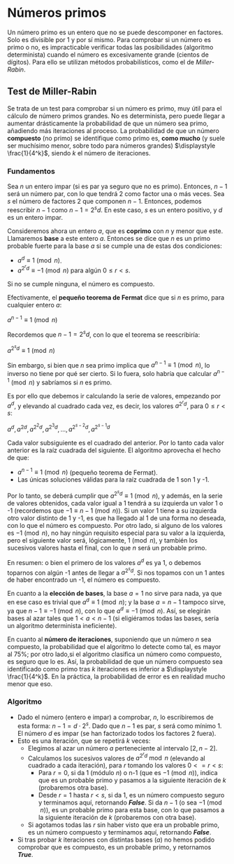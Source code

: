# Números primos

Un número primo es un entero que no se puede descomponer en factores. Solo es divisible por 1 y por sí mismo. Para comprobar si un número es primo o no, es impracticable verificar todas las posibilidades (algoritmo determinista) cuando el número es excesivamente grande (cientos de dígitos). Para ello se utilizan métodos probabilísticos, como el de *Miller-Rabin*.

## Test de Miller-Rabin

Se trata de un test para comprobar si un número es primo, muy útil para el cálculo de número primos grandes. No es determinista, pero puede llegar a aumentar drásticamente la probabilidad de que un número sea primo, añadiendo más iteraciones al proceso. La probabilidad de que un número **compuesto** (no primo) se identifique como primo es, **como mucho** (y suele ser muchísimo menor, sobre todo para números grandes) $\displaystyle \frac{1}{4^k}$, siendo $k$ el número de iteraciones.

### Fundamentos

Sea $n$ un entero impar (si es par ya seguro que no es primo). Entonces, $n-1$ será un número par, con lo que tendrá 2 como factor una o más veces. Sea $s$ el número de factores 2 que componen $n-1$. Entonces, podemos reescribir $n-1$ como $n-1=2^sd$. En este caso, $s$ es un entero positivo, y $d$ es un entero impar.

Consideremos ahora un entero $a$, que es **coprimo** con $n$ y menor que este. Llamaremos **base** a este entero $a$. Entonces se dice que $n$ es un primo probable fuerte para la base $a$ si se cumple una de estas dos condiciones:

- $a^d \equiv 1 \pmod n$.
- $a^{2^rd} \equiv -1 \pmod n$ para algún $0 \leq r < s$.

Si no se cumple ninguna, el número es compuesto.

Efectivamente, el **pequeño teorema de Fermat** dice que si $n$ es primo, para cualquier entero $a$:

$a^{n-1} \equiv 1 \pmod n$

Recordemos que $n-1=2^sd$, con lo que el teorema se reescribiría:

$a^{2^sd} \equiv 1 \pmod n$

Sin embargo, si bien que $n$ sea primo implica que $a^{n-1} \equiv 1 \pmod n$, lo inverso no tiene por qué ser cierto. Si lo fuera, solo habría que calcular $a^{n-1} \pmod n$ y sabríamos si $n$ es primo.

Es por ello que debemos ir calculando la serie de valores, empezando por $a^d$, y elevando al cuadrado cada vez, es decir, los valores $a^{2^rd}$, para $0 \leq r < s$:

$a^d, a^{2d}, a^{2^2d}, a^{2^3d}, ..., a^{2^{s-2}d}, a^{2^{s-1}d}$

Cada valor subsiguiente es el cuadrado del anterior. Por lo tanto cada valor anterior es la raíz cuadrada del siguiente. El algoritmo aprovecha el hecho de que:

- $a^{n-1} \equiv 1 \pmod n$ (pequeño teorema de Fermat).
- Las únicas soluciones válidas para la raíz cuadrada de 1 son 1 y -1.

Por lo tanto, se deberá cumplir que $a^{2^sd} \equiv 1 \pmod n$, y además, en la serie de valores obtenidos, cada valor igual a 1 tendrá a su izquierda un valor 1 o -1 (recordemos que $-1 \equiv n-1 \pmod n$). Si un valor 1 tiene a su izquierda otro valor distinto de 1 y -1, es que ha llegado al 1 de una forma no deseada, con lo que el número es compuesto. Por otro lado, si alguno de los valores es $-1 \pmod n$, no hay ningún requisito especial para su valor a la izquierda, pero el siguiente valor será, lógicamente, $1 \pmod n$, y también los sucesivos valores hasta el final, con lo que $n$ será un probable primo.

En resumen: o bien el primero de los valores $a^d$ es ya 1, o debemos toparnos con algún -1 antes de llegar a $a^{2^sd}$. Si nos topamos con un 1 antes de haber encontrado un -1, el número es compuesto.

En cuanto a la **elección de bases**, la base $a = 1$ no sirve para nada, ya que en ese caso es trivial que $a^d \equiv 1 \pmod n$; y la base $a = n-1$ tampoco sirve, ya que $n-1 \equiv -1 \pmod n$, con lo que $a^d \equiv -1 \pmod n$. Así, se elegirán bases al azar tales que $1 < a < n-1$ (si eligiéramos todas las bases, sería un algoritmo determinista ineficiente).

En cuanto al **número de iteraciones**, suponiendo que un número $n$ sea compuesto, la probabilidad que el algoritmo lo detecte como tal, es mayor al 75%; por otro lado,si el algoritmo clasifica un número como compuesto, es seguro que lo es. Así, la probabilidad de que un número compuesto sea identificado como primo tras $k$ iteraciones es inferior a $\displaystyle \frac{1}{4^k}$. En la práctica, la probabilidad de error es en realidad mucho menor que eso.

### Algoritmo

- Dado el número (entero e impar) a comprobar, $n$, lo escribiremos de esta forma: $n-1 = d \cdot 2^s$. Dado que $n-1$ es par, $s$ será como mínimo 1. El número $d$ es impar (se han factorizado todos los factores 2 fuera).
- Esto es una iteración, que se repetirá $k$ veces:
    - Elegimos al azar un número $a$ perteneciente al intervalo $[2, n-2]$.
    - Calculamos los sucesivos valores de $a^{{2^r}d} \bmod n$ (elevando al cuadrado a cada iteración), para $r$ tomando los valores $0 <= r < s$:
        - Para $r=0$, si da 1 (módulo $n$) o n-1 (que es $-1 \pmod n$), indica que es un probable primo y pasamos a la siguiente iteración de $k$ (probaremos otra base).
        - Desde $r=1$ hasta $r<s$, si da 1, es un número compuesto seguro y terminamos aquí, retornando ***False***. Si da $n-1$ (o sea $-1 \pmod n$), es un probable primo para esta base, con lo que pasamos a la siguiente iteración de $k$ (probaremos con otra base).
    - Si agotamos todas las $r$ sin haber visto que era un probable primo, es un número compuesto y terminamos aquí, retornando ***False***.
- Si tras probar $k$ iteraciones con distintas bases ($a$) no hemos podido comprobar que es compuesto, es un probable primo, y retornamos ***True***.
